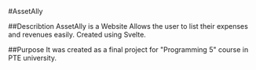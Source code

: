 #AssetAlly 

##Describtion
AssetAlly is a Website Allows the user to list their expenses and revenues easily.
Created using Svelte.

##Purpose
It was created as a final project for "Programming 5" course in PTE university.

